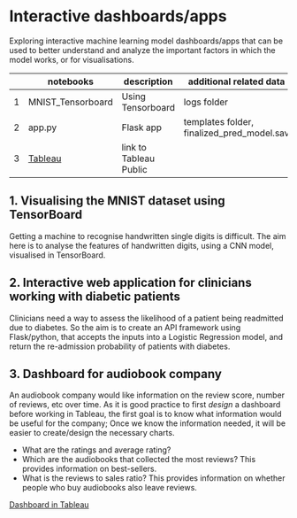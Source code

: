 # Interactive dashboards/apps
Exploring interactive machine learning model dashboards/apps that can be used to better understand and analyze the important factors in which the model works, or for visualisations. 

|   | notebooks         | description       | additional related data                    |
|---|-------------------|-------------------|--------------------------------------------|
| 1 | MNIST_Tensorboard | Using Tensorboard | logs folder                                |
| 2 | app.py            | Flask app         | templates folder, finalized_pred_model.sav |
| 3 | [Tableau](https://public.tableau.com/app/profile/sook.yee/viz/audiobook_dashboard/Dashboard1?publish=yes) | link to Tableau Public   |     |

## 1. Visualising the MNIST dataset using TensorBoard
Getting a machine to recognise handwritten single digits is difficult. The aim here is to analyse the features of handwritten digits, using a CNN model, visualised in TensorBoard.


## 2. Interactive web application for clinicians working with diabetic patients
Clinicians need a way to assess the likelihood of a patient being readmitted due to diabetes. So the aim is to create an API framework using Flask/python, that accepts the inputs into a Logistic Regression model, and return the re-admission probability of patients with diabetes. 


## 3. Dashboard for audiobook company
An audiobook company would like information on the review score, number of reviews, etc over time. As it is good practice to first *design* a dashboard before working in Tableau, the first goal is to know what information would be useful for the company; Once we know the information needed, it will be easier to create/design the necessary charts. 
- What are the ratings and average rating?
- Which are the audiobooks that collected the most reviews? This provides information on best-sellers. 
- What is the reviews to sales ratio? This provides information on whether people who buy audiobooks also leave reviews.

[Dashboard in Tableau](https://public.tableau.com/app/profile/sook.yee/viz/audiobook_dashboard/Dashboard1?publish=yes)
